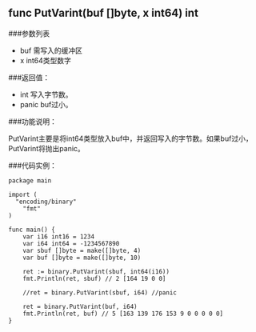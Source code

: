 ## func PutVarint(buf []byte, x int64) int

###参数列表

- buf 需写入的缓冲区 
- x int64类型数字

###返回值：

- int 写入字节数。
- panic buf过小。

###功能说明：

PutVarint主要是将int64类型放入buf中，并返回写入的字节数。如果buf过小，PutVarint将抛出panic。

###代码实例：
    
    package main
    
    import (
      "encoding/binary"
    	"fmt"
    )
    
    func main() {
    	var i16 int16 = 1234
    	var i64 int64 = -1234567890
    	var sbuf []byte = make([]byte, 4)
    	var buf []byte = make([]byte, 10)
    
    	ret := binary.PutVarint(sbuf, int64(i16))
    	fmt.Println(ret, sbuf) // 2 [164 19 0 0]
    
    	//ret = binary.PutVarint(sbuf, i64) //panic
    
    	ret = binary.PutVarint(buf, i64)
    	fmt.Println(ret, buf) // 5 [163 139 176 153 9 0 0 0 0 0]
    }

